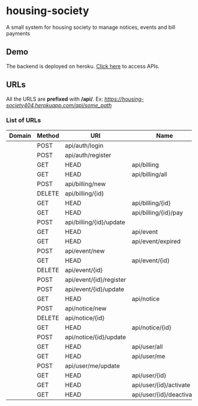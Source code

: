 # housing-society
A small system for housing society to manage notices, events and bill payments

## Demo

The backend is deployed on heroku. [Click here](https://housing-society404.herokuapp.com/) to access APIs.

## URLs
All the URLS are **prefixed** with **/api/**. Ex: *https://housing-society404.herokuapp.com/api/some_path*

### List of URLs

| Domain | Method | URI                     | Name                     | Action                                            | Middleware                                         |
| ------ | ------ | ----------------------- | ------------------------ | ------------------------------------------------- | -------------------------------------------------- |
|        | POST   | api/auth/login          |                          | App\Http\Controllers\AuthController@login         | api,api-header                                     |
|        | POST   | api/auth/register       |                          | App\Http\Controllers\AuthController@register      | api,api-header                                     |
|        | GET    | HEAD                    | api/billing              |                                                   | App\Http\Controllers\BillingController@getUserBill | api,jwt-auth,api-header       |
|        | GET    | HEAD                    | api/billing/all          |                                                   | App\Http\Controllers\BillingController@getAll      | api,jwt-auth,api-header,admin |
|        | POST   | api/billing/new         |                          | App\Http\Controllers\BillingController@create     | api,jwt-auth,api-header,admin                      |
|        | DELETE | api/billing/{id}        |                          | App\Http\Controllers\BillingController@delete     | api,jwt-auth,api-header,admin                      |
|        | GET    | HEAD                    | api/billing/{id}         |                                                   | App\Http\Controllers\BillingController@get         | api,jwt-auth,api-header       |
|        | GET    | HEAD                    | api/billing/{id}/pay     |                                                   | App\Http\Controllers\BillingController@pay         | api,jwt-auth,api-header       |
|        | POST   | api/billing/{id}/update |                          | App\Http\Controllers\BillingController@update     | api,jwt-auth,api-header,admin                      |
|        | GET    | HEAD                    | api/event                |                                                   | App\Http\Controllers\EventController@getAll        | api,jwt-auth,api-header       |
|        | GET    | HEAD                    | api/event/expired        |                                                   | App\Http\Controllers\EventController@getAllExpired | api,jwt-auth,api-header       |
|        | POST   | api/event/new           |                          | App\Http\Controllers\EventController@create       | api,jwt-auth,api-header                            |
|        | GET    | HEAD                    | api/event/{id}           |                                                   | App\Http\Controllers\EventController@get           | api,jwt-auth,api-header       |
|        | DELETE | api/event/{id}          |                          | App\Http\Controllers\EventController@delete       | api,jwt-auth,api-header                            |
|        | POST   | api/event/{id}/register |                          | App\Http\Controllers\EventController@registerUser | api,jwt-auth,api-header                            |
|        | POST   | api/event/{id}/update   |                          | App\Http\Controllers\EventController@update       | api,jwt-auth,api-header                            |
|        | GET    | HEAD                    | api/notice               |                                                   | App\Http\Controllers\NoticeController@getAll       | api,jwt-auth,api-header       |
|        | POST   | api/notice/new          |                          | App\Http\Controllers\NoticeController@create      | api,jwt-auth,api-header,admin                      |
|        | DELETE | api/notice/{id}         |                          | App\Http\Controllers\NoticeController@delete      | api,jwt-auth,api-header,admin                      |
|        | GET    | HEAD                    | api/notice/{id}          |                                                   | App\Http\Controllers\NoticeController@get          | api,jwt-auth,api-header       |
|        | POST   | api/notice/{id}/update  |                          | App\Http\Controllers\NoticeController@update      | api,jwt-auth,api-header,admin                      |
|        | GET    | HEAD                    | api/user/all             |                                                   | App\Http\Controllers\UserController@getAll         | api,jwt-auth,api-header,admin |
|        | GET    | HEAD                    | api/user/me              |                                                   | App\Http\Controllers\UserController@getCurrentUser | api,jwt-auth,api-header       |
|        | POST   | api/user/me/update      |                          | App\Http\Controllers\UserController@update        | api,jwt-auth,api-header                            |
|        | GET    | HEAD                    | api/user/{id}            |                                                   | App\Http\Controllers\UserController@get            | api,jwt-auth,api-header,admin |
|        | GET    | HEAD                    | api/user/{id}/activate   |                                                   | App\Http\Controllers\UserController@activateUser   | api,jwt-auth,api-header,admin |
|        | GET    | HEAD                    | api/user/{id}/deactivate |                                                   | App\Http\Controllers\UserController@deactivateUser | api,jwt-auth,api-header,admin |
